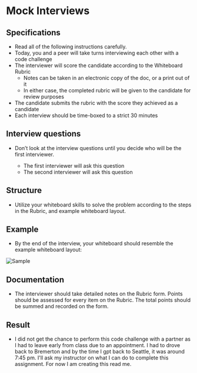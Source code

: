 # Mock Interviews

## Specifications

- Read all of the following instructions carefully.
- Today, you and a peer will take turns interviewing each other with a code challenge
- The interviewer will score the candidate according to the Whiteboard Rubric
    - Notes can be taken in an electronic copy of the doc, or a print out of it
    - In either case, the completed rubric will be given to the candidate for review purposes
- The candidate submits the rubric with the score they achieved as a candidate
- Each interview should be time-boxed to a strict 30 minutes

## Interview questions

- Don’t look at the interview questions until you decide who will be the first interviewer.

    - The first interviewer will ask this question
    - The second interviewer will ask this question
    
## Structure

- Utilize your whiteboard skills to solve the problem according to the steps in the Rubric, and example whiteboard layout.

## Example

- By the end of the interview, your whiteboard should resemble the example whiteboard layout:

![Sample](https://user-images.githubusercontent.com/120413183/230546271-82a361b3-77dc-4bf3-bb23-41941f2e4b34.png)

## Documentation

- The interviewer should take detailed notes on the Rubric form. Points should be assessed for every item on the Rubric. The total points should be summed and recorded on the form.

## Result

- I did not get the chance to perform this code challenge with a partner as I had to leave early from class due to an appointment. I had to drove back to Bremerton and by the time I gpt back to Seattle, it was around 7:45 pm. I'll ask my instructor on what I can do to complete this assignment. For now I am creating this read me.
